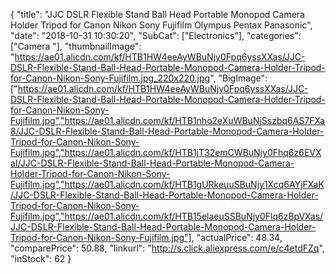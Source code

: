 {
	"title": "JJC DSLR Flexible Stand Ball Head Portable Monopod Camera Holder Tripod for Canon Nikon Sony Fujifilm Olympus Pentax Panasonic",
	"date": "2018-10-31 10:30:20",
	"SubCat": ["Electronics"],
	"categories": ["Camera "],
	"thumbnailImage": "https://ae01.alicdn.com/kf/HTB1HW4eeAyWBuNjy0Fpq6yssXXas/JJC-DSLR-Flexible-Stand-Ball-Head-Portable-Monopod-Camera-Holder-Tripod-for-Canon-Nikon-Sony-Fujifilm.jpg_220x220.jpg",
	"BigImage": ["https://ae01.alicdn.com/kf/HTB1HW4eeAyWBuNjy0Fpq6yssXXas/JJC-DSLR-Flexible-Stand-Ball-Head-Portable-Monopod-Camera-Holder-Tripod-for-Canon-Nikon-Sony-Fujifilm.jpg","https://ae01.alicdn.com/kf/HTB1nho2eXuWBuNjSszbq6AS7FXa8/JJC-DSLR-Flexible-Stand-Ball-Head-Portable-Monopod-Camera-Holder-Tripod-for-Canon-Nikon-Sony-Fujifilm.jpg","https://ae01.alicdn.com/kf/HTB1jT32emCWBuNjy0Fhq6z6EVXaI/JJC-DSLR-Flexible-Stand-Ball-Head-Portable-Monopod-Camera-Holder-Tripod-for-Canon-Nikon-Sony-Fujifilm.jpg","https://ae01.alicdn.com/kf/HTB1gURkeuuSBuNjy1Xcq6AYjFXaK/JJC-DSLR-Flexible-Stand-Ball-Head-Portable-Monopod-Camera-Holder-Tripod-for-Canon-Nikon-Sony-Fujifilm.jpg","https://ae01.alicdn.com/kf/HTB15elaeuSSBuNjy0Flq6zBpVXas/JJC-DSLR-Flexible-Stand-Ball-Head-Portable-Monopod-Camera-Holder-Tripod-for-Canon-Nikon-Sony-Fujifilm.jpg"],
	"actualPrice": 48.34,
	"comparePrice": 50.88,
	"linkurl": "http://s.click.aliexpress.com/e/c4etdFZq",
	"inStock": 62
}

